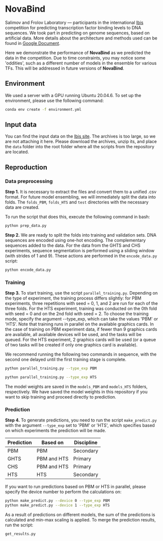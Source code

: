 # NovaBind
Salimov and Frolov Laboratory — participants in the international [Ibis](https://ibis.autosome.org) competition for predicting transcription factor binding levels to DNA sequences. We took part in predicting on genome sequences, based on artificial data.  More details about the architecture and methods used can be found in [Google Document](https://clck.ru/3Ddv7i).

Here we demonstrate the performance of **NovaBind** as we predicted the data in the competition. Due to time constraints, you may notice some 'oddities', such as a different number of models in the ensemble for various TFs. This will be addressed in future versions of <b>NovaBind</b>.

## Environment
We used a server with a GPU running Ubuntu 20.04.6. To set up the environment, please use the following command:

```bash
conda env create -f environment.yml
```

## Input data
You can find the input data on the [Ibis site](https://ibis.autosome.org/download_data/final). The archives is too large, so we are not attaching it here. Please download the archives, unzip its, and place the `data` folder into the root folder where all the scripts from the repository are located.

## Reproduction

### Data preprocessing
**Step 1.** It is necessary to extract the files and convert them to a unified .csv format. For future model ensembling, we will immediately split the data into folds. The `folds_PBM`, `folds_HTS` and `test` directories with the necessary data are created. 

To run the script that does this, execute the following command in bash:

```bash
python prep_data.py
```

**Step 2.** We are ready to split the folds into training and validation sets. DNA sequences are encoded using one-hot encoding. The complementary sequences added to the data. For the data from the GHTS and CHS experiments, sequence segmentation is performed using a sliding window (with strides of 1 and 9). These actions are performed in the `encode_data.py` script:

```bash
python encode_data.py
```

### Training

**Step 3.** To start training, use the script `parallel_training.py`. Depending on the type of experiment, the training process differs slightly: for PBM experiments, three repetitions with seed = 0, 1, and 2 are run for each of the three folds. For the HTS experiment, training was conducted on the 0th fold with seed = 0 and on the 2nd fold with seed = 2. To choose the training mode, specify the argument --type_exp, which can take the values 'PBM' or 'HTS'. Note that training runs in parallel on the available graphics cards. In the case of training on PBM experiment data, if fewer than 9 graphics cards are available, all available devices will be used, and the tasks will be queued. For the HTS experiment, 2 graphics cards will be used (or a queue of two tasks will be created if only one graphics card is available).

We recommend running the following two commands in sequence, with the second one delayed until the first training stage is complete.

```bash
python parallel_training.py --type_exp PBM
```
```bash
python parallel_training.py --type_exp HTS
```

The model weights are saved in the `models_PBM` and `models_HTS` folders, respectively. We have saved the model weights in this repository if you want to skip training and proceed directly to prediction.

### Prediction

**Step 4.** To generate predictions, you need to run the script `make_predict.py` with the argument `--type_exp` set to 'PBM' or 'HTS', which specifies based on which experiments the prediction will be made.

| Prediction | Based on         | Discipline   |
|------------|------------------|--------------|
| PBM        | PBM              | Secondary    |
| GHTS       | PBM and HTS      | Primary      |
| CHS        | PBM and HTS      | Primary      |
| HTS        | HTS              | Secondary    |

If you want to run predictions based on PBM or HTS in parallel, please specify the device number to perform the calculations on:

```bash
python make_predict.py --device 0 --type_exp PBM
python make_predict.py --device 1 --type_exp HTS
```

As a result of predictions on different models, the sum of the predictions is calculated and min-max scaling is applied. To merge the prediction results, run the script:

```bash
get_results.py
```
